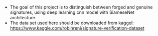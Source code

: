 * The goal of this project is to distinguish between forged and genuine signatures, using deep learning cnn model with SiameseNet architecture.
* The data set used here should be downloaded from kaggel: https://www.kaggle.com/robinreni/signature-verification-dataset
